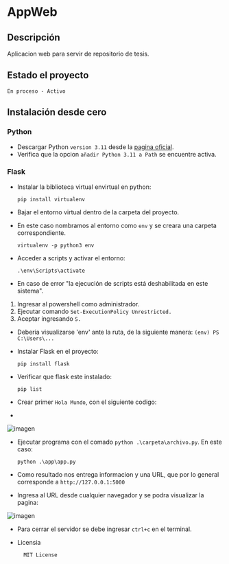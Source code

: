 # AppWeb 

## Descripción
Aplicacion web para servir de repositorio de tesis.

## Estado el proyecto
    En proceso - Activo

## Instalación desde cero

### Python
- Descargar Python `version 3.11` desde la [pagina oficial](https://www.python.org/).
- Verifica que la opcion `añadir Python 3.11 a Path` se encuentre activa.

### Flask

- Instalar la biblioteca virtual envirtual en python:

      pip install virtualenv

- Bajar el entorno virtual dentro de la carpeta del proyecto. 
- En este caso nombramos al entorno como `env` y se creara una carpeta correspondiente.

      virtualenv -p python3 env

- Acceder a scripts y activar el entorno:

      .\env\Scripts\activate

- En caso de error "la ejecución de scripts está deshabilitada en este sistema".
1. Ingresar al powershell como administrador.
2. Ejecutar comando `Set-ExecutionPolicy Unrestricted.`
3. Aceptar ingresando `S.`

- Deberia visualizarse 'env' ante la ruta, de la siguiente manera: `(env) PS C:\Users\...`
- Instalar Flask en el proyecto:

      pip install flask

- Verificar que flask este instalado:

      pip list

- Crear primer `Hola Mundo`, con el siguiente codigo:
- 
![imagen](https://user-images.githubusercontent.com/115717996/206081733-05dd57bd-75db-47a1-b2da-b65fd440f6cf.png)

- Ejecutar programa con el comado `python .\carpeta\archivo.py`. En este caso:

      python .\app\app.py

- Como resultado nos entrega informacion y una URL, que por lo general corresponde a `http://127.0.0.1:5000`
- Ingresa al URL desde cualquier navegador y se podra visualizar la pagina:

![imagen](https://user-images.githubusercontent.com/115717996/206081829-c855a30b-9d6c-4090-8602-5a5ab50ddc62.png)

- Para cerrar el servidor se debe ingresar `ctrl+c` en el terminal.

- Licensia

        MIT License
